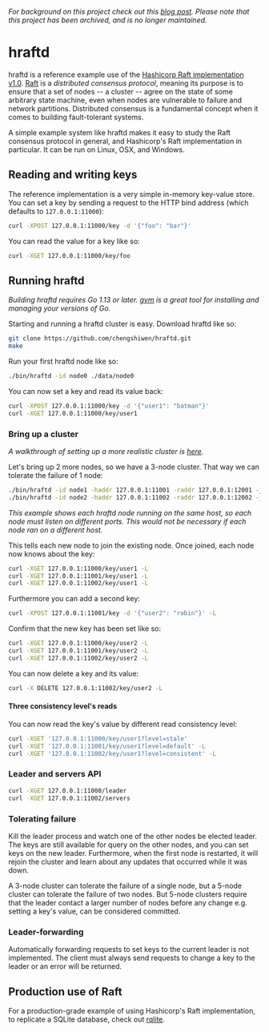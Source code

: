 _For background on this project check out this [blog post](http://www.philipotoole.com/building-a-distributed-key-value-store-using-raft/). Please note that this project has been archived, and is no longer maintained._

hraftd
======

hraftd is a reference example use of the [Hashicorp Raft implementation v1.0](https://github.com/hashicorp/raft). [Raft](https://raft.github.io/) is a _distributed consensus protocol_, meaning its purpose is to ensure that a set of nodes -- a cluster -- agree on the state of some arbitrary state machine, even when nodes are vulnerable to failure and network partitions. Distributed consensus is a fundamental concept when it comes to building fault-tolerant systems.

A simple example system like hraftd makes it easy to study the Raft consensus protocol in general, and Hashicorp's Raft implementation in particular. It can be run on Linux, OSX, and Windows.

## Reading and writing keys

The reference implementation is a very simple in-memory key-value store. You can set a key by sending a request to the HTTP bind address (which defaults to `127.0.0.1:11000`):
```bash
curl -XPOST 127.0.0.1:11000/key -d '{"foo": "bar"}'
```

You can read the value for a key like so:
```bash
curl -XGET 127.0.0.1:11000/key/foo
```

## Running hraftd
*Building hraftd requires Go 1.13 or later. [gvm](https://github.com/moovweb/gvm) is a great tool for installing and managing your versions of Go.*

Starting and running a hraftd cluster is easy. Download hraftd like so:
```bash
git clone https://github.com/chengshiwen/hraftd.git
make
```

Run your first hraftd node like so:
```bash
./bin/hraftd -id node0 ./data/node0
```

You can now set a key and read its value back:
```bash
curl -XPOST 127.0.0.1:11000/key -d '{"user1": "batman"}'
curl -XGET 127.0.0.1:11000/key/user1
```

### Bring up a cluster
_A walkthrough of setting up a more realistic cluster is [here](https://github.com/chengshiwen/hraftd/blob/master/CLUSTERING.md)._

Let's bring up 2 more nodes, so we have a 3-node cluster. That way we can tolerate the failure of 1 node:
```bash
./bin/hraftd -id node1 -haddr 127.0.0.1:11001 -raddr 127.0.0.1:12001 -join 127.0.0.1:11000 ./data/node1
./bin/hraftd -id node2 -haddr 127.0.0.1:11002 -raddr 127.0.0.1:12002 -join 127.0.0.1:11001 ./data/node2
```
_This example shows each hraftd node running on the same host, so each node must listen on different ports. This would not be necessary if each node ran on a different host._

This tells each new node to join the existing node. Once joined, each node now knows about the key:
```bash
curl -XGET 127.0.0.1:11000/key/user1 -L
curl -XGET 127.0.0.1:11001/key/user1 -L
curl -XGET 127.0.0.1:11002/key/user1 -L
```

Furthermore you can add a second key:
```bash
curl -XPOST 127.0.0.1:11001/key -d '{"user2": "robin"}' -L
```

Confirm that the new key has been set like so:
```bash
curl -XGET 127.0.0.1:11000/key/user2 -L
curl -XGET 127.0.0.1:11001/key/user2 -L
curl -XGET 127.0.0.1:11002/key/user2 -L
```

You can now delete a key and its value:
```bash
curl -X DELETE 127.0.0.1:11002/key/user2 -L
```

#### Three consistency level's reads
You can now read the key's value by different read consistency level:
```bash
curl -XGET '127.0.0.1:11000/key/user1?level=stale'
curl -XGET '127.0.0.1:11001/key/user1?level=default' -L
curl -XGET '127.0.0.1:11002/key/user1?level=consistent' -L
```

### Leader and servers API

```bash
curl -XGET 127.0.0.1:11000/leader
curl -XGET 127.0.0.1:11002/servers
```

### Tolerating failure
Kill the leader process and watch one of the other nodes be elected leader. The keys are still available for query on the other nodes, and you can set keys on the new leader. Furthermore, when the first node is restarted, it will rejoin the cluster and learn about any updates that occurred while it was down.

A 3-node cluster can tolerate the failure of a single node, but a 5-node cluster can tolerate the failure of two nodes. But 5-node clusters require that the leader contact a larger number of nodes before any change e.g. setting a key's value, can be considered committed.

### Leader-forwarding
Automatically forwarding requests to set keys to the current leader is not implemented. The client must always send requests to change a key to the leader or an error will be returned.

## Production use of Raft
For a production-grade example of using Hashicorp's Raft implementation, to replicate a SQLite database, check out [rqlite](https://github.com/rqlite/rqlite).
